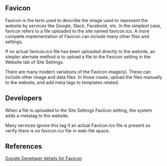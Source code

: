 
## Favicon

Favicon is the term used to describe the image used to represent the website by services like Google, Slack, Facebook, etc. 
In the simplest case, favicon refers to a file uploaded to the site named favicon.ico. A more complete implementation of Favicon can include many other files and settings.

If no actual favicon.ico file has been uploaded directly to the website, an simpler alernate method is to upload a file to the Favicon setting in the Website tab of Site Settings.

There are many modern variations of the Favicon image(s). These can include other image and data files. In those cases, upload the files manually to the website, and add meta tags to templates related.

## Developers

When a file is uploaded to the Site Settings Favicon setting, the system adds a metatag to the website. 

<link rel=icon type=image/png href=/mysite/files/Settings/FaviconFilename/My-Uploaded-File-32x32.png>

Many services ignore this tag if an actual Favicon.ico file is present so verify there is no favicon.ico file in web-file space.

## References

[Google Developer details for Favicon](https://developers.google.com/search/docs/appearance/favicon-in-search)

